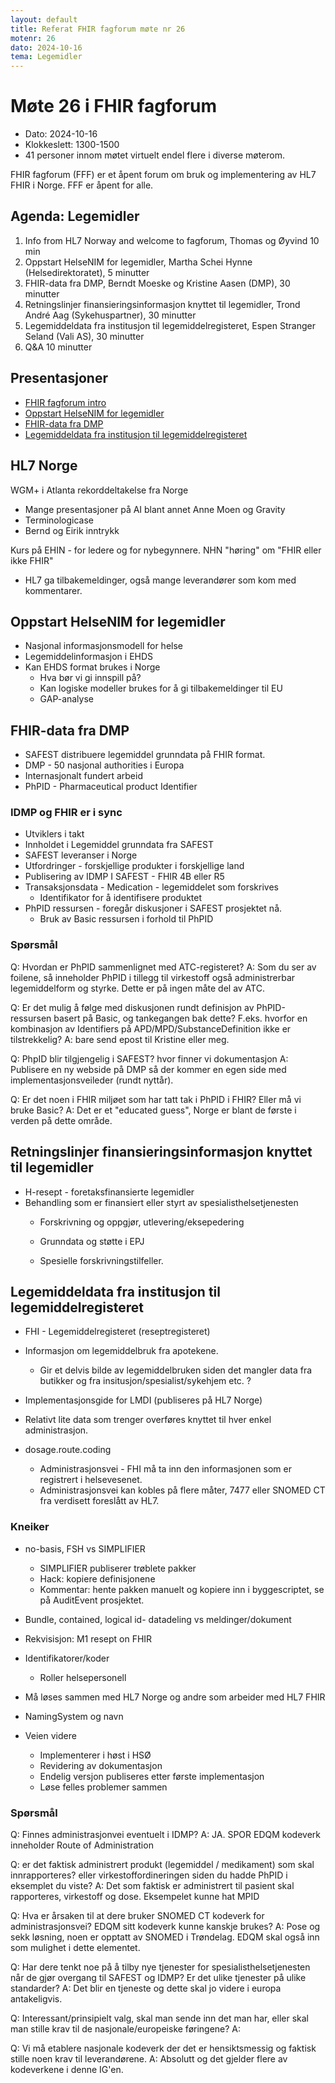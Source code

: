 ```yaml
---
layout: default
title: Referat FHIR fagforum møte nr 26
motenr: 26
dato: 2024-10-16
tema: Legemidler
---
```


# Møte 26 i FHIR fagforum

* Dato: 2024-10-16
* Klokkeslett: 1300-1500
* 41 personer innom møtet virtuelt endel flere i diverse møterom.

FHIR fagforum (FFF) er et åpent forum om bruk og implementering av HL7 FHIR i Norge. FFF er åpent for alle.

## Agenda: Legemidler

1. Info from HL7 Norway and welcome to fagforum, Thomas og Øyvind 10 min
2. Oppstart HelseNIM for legemidler, Martha Schei Hynne (Helsedirektoratet), 5 minutter
3. FHIR-data fra DMP, Berndt Moeske og Kristine Aasen (DMP), 30 minutter
4. Retningslinjer finansieringsinformasjon knyttet til legemidler, Trond André Aag (Sykehuspartner), 30 minutter
5. Legemiddeldata fra institusjon til legemiddelregisteret, Espen Stranger Seland (Vali AS), 30 minutter
6. Q&A 10 minutter

## Presentasjoner

* [FHIR fagforum intro](../docs/FHIR-faglig-forum/presentasjon/2024-10-16-FHIR-fagforum-26.pdf)
* [Oppstart HelseNIM for legemidler](../docs/FHIR-faglig-forum/presentasjoner/2024-10-16-HelseNIM.pdf)
* [FHIR-data fra DMP](../docs/FHIR-faglig-forum/presentasjon/2024-10-16-FHIR-data-DMP.pdf)
* [Legemiddeldata fra institusjon til legemiddelregisteret](../docs/FHIR-faglig-forum/presentasjon/2024-10-16-FFF-LMDI-Vali-Seland.pdf)

## HL7 Norge

WGM+ i Atlanta rekorddeltakelse fra Norge

* Mange presentasjoner på AI blant annet Anne Moen og Gravity
* Terminologicase
* Bernd og Eirik inntrykk

Kurs på EHIN - for ledere og for nybegynnere.
NHN "høring" om "FHIR eller ikke FHIR"

* HL7 ga tilbakemeldinger, også mange leverandører som kom med kommentarer.

## Oppstart HelseNIM for legemidler

* Nasjonal informasjonsmodell for helse
* Legemiddelinformasjon i EHDS
* Kan EHDS format brukes i Norge
  * Hva bør vi gi innspill på?
  * Kan logiske modeller brukes for å gi tilbakemeldinger til EU
  * GAP-analyse

## FHIR-data fra DMP

* SAFEST distribuere legemiddel grunndata på FHIR format.
* DMP - 50 nasjonal authorities i Europa
* Internasjonalt fundert arbeid
* PhPID - Pharmaceutical product Identifier

### IDMP og FHIR er i sync

* Utviklers i takt
* Innholdet i Legemiddel grunndata fra SAFEST
* SAFEST leveranser i Norge
* Utfordringer - forskjellige produkter i forskjellige land
* Publisering av IDMP I SAFEST - FHIR 4B eller R5
* Transaksjonsdata - Medication - legemiddelet som forskrives
  * Identifikator for å identifisere produktet
* PhPID ressursen - foregår diskusjoner i SAFEST prosjektet nå.
  * Bruk av Basic ressursen i forhold til PhPID

### Spørsmål

Q: Hvordan er PhPID sammenlignet med ATC-registeret?
A: Som du ser av foilene, så inneholder PhPID i tillegg til virkestoff også administrerbar legemiddelform og styrke. Dette er på ingen måte del av ATC.

Q: Er det mulig å følge med diskusjonen rundt definisjon av PhPID-ressursen basert på Basic, og tankegangen bak dette? F.eks. hvorfor en kombinasjon av Identifiers på APD/MPD/SubstanceDefinition ikke er tilstrekkelig?
A:  bare send epost til Kristine eller meg.

Q: PhpID blir tilgjengelig i SAFEST? hvor finner vi dokumentasjon
A: Publisere en ny webside på DMP så der kommer en egen side med implementasjonsveileder (rundt nyttår).

Q: Er det noen i FHIR miljøet som har tatt tak i PhPID i FHIR? Eller må vi bruke Basic?
A: Det er et "educated guess", Norge er blant de første i verden på dette område.

## Retningslinjer finansieringsinformasjon knyttet til legemidler

* H-resept - foretaksfinansierte legemidler
* Behandling som er finansiert eller styrt av spesialisthelsetjenesten
  * Forskrivning og oppgjør, utlevering/eksepedering
  * Grunndata og støtte i EPJ
  
  * Spesielle forskrivningstilfeller.

## Legemiddeldata fra institusjon til legemiddelregisteret

* FHI - Legemiddelregisteret (reseptregisteret)
* Informasjon om legemiddelbruk fra apotekene.
  * Gir et delvis bilde av legemiddelbruken siden det mangler data fra butikker og fra insitusjon/spesialist/sykehjem etc. ?

* Implementasjonsgide for LMDI (publiseres på HL7 Norge)
* Relativt lite data som trenger overføres knyttet til hver enkel administrasjon.
* dosage.route.coding
  * Administrasjonsvei - FHI må ta inn den informasjonen som er registrert i helsevesenet.
  * Administrasjonsvei kan kobles på flere måter, 7477 eller SNOMED CT fra verdisett foreslått av HL7.

### Kneiker

* no-basis, FSH vs SIMPLIFIER
  * SIMPLIFIER publiserer trøblete pakker
  * Hack: kopiere definisjonene
  * Kommentar: hente pakken manuelt og kopiere inn i byggescriptet, se på AuditEvent prosjektet.
* Bundle, contained, logical id- datadeling vs meldinger/dokument
* Rekvisisjon: M1 resept on FHIR
* Identifikatorer/koder
  * Roller helsepersonell
* Må løses sammen med HL7 Norge og andre som arbeider med HL7 FHIR
* NamingSystem og navn

* Veien videre
  * Implementerer i høst i HSØ
  * Revidering av dokumentasjon
  * Endelig versjon publiseres etter første implementasjon
  * Løse felles problemer sammen

### Spørsmål

Q: Finnes administrasjonvei eventuelt i IDMP?
A: JA. SPOR EDQM kodeverk inneholder Route of Administration

Q: er det faktisk administrert produkt (legemiddel / medikament) som skal innrapporteres? eller virkestoffordineringen siden du hadde PhPID i eksemplet du viste?
A: Det som faktisk er administrert til pasient skal rapporteres, virkestoff og dose. Eksempelet kunne hat MPID

Q: Hva er årsaken til at dere bruker SNOMED CT kodeverk for  administrasjonsvei? EDQM sitt kodeverk kunne kanskje brukes?
A: Pose og sekk løsning, noen er opptatt av SNOMED i Trøndelag. EDQM skal også inn som mulighet i dette elementet.

Q: Har dere tenkt noe på å tilby nye tjenester for spesialisthelsetjenesten når de gjør overgang til SAFEST og IDMP? Er det ulike tjenester på ulike standarder?
A: Det blir en tjeneste og dette skal jo videre i europa antakeligvis.

Q: Interessant/prinsipielt valg, skal man sende inn det man har, eller skal man stille krav til de nasjonale/europeiske føringene?
A: 

Q: Vi må etablere nasjonale kodeverk der det er hensiktsmessig og faktisk stille noen krav til leverandørene.
A: Absolutt og det gjelder flere av kodeverkene i denne IG'en.
